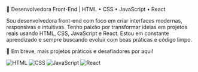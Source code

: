 
🧠 Desenvolvedora Front-End | HTML • CSS • JavaScript • React

Sou desenvolvedora front-end com foco em criar interfaces modernas, responsivas e intuitivas. Tenho paixão por transformar ideias em projetos reais usando HTML, CSS, JavaScript e React. Estou em constante aprendizado e sempre buscando evoluir com boas práticas e código limpo.

🚀 Em breve, mais projetos práticos e desafiadores por aqui!

![HTML](https://img.shields.io/badge/HTML5-E34F26?style=for-the-badge&logo=html5&logoColor=fff)
![CSS](https://img.shields.io/badge/CSS3-1572B6?style=for-the-badge&logo=css3&logoColor=fff)
![JavaScript](https://img.shields.io/badge/JavaScript-F7DF1E?style=for-the-badge&logo=javascript&logoColor=000)
![React](https://img.shields.io/badge/React-20232A?style=for-the-badge&logo=react&logoColor=61DAFB)

